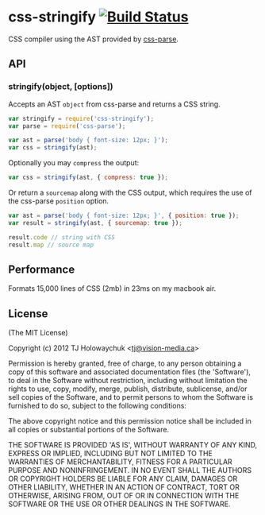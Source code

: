 # css-stringify [![Build Status](https://travis-ci.org/reworkcss/css-stringify.png)](https://travis-ci.org/reworkcss/css-stringify)

  CSS compiler using the AST provided by [css-parse](https://github.com/visionmedia/css-parse).

## API

### stringify(object, [options])

  Accepts an AST `object` from css-parse and returns a CSS string.

```js
var stringify = require('css-stringify');
var parse = require('css-parse');

var ast = parse('body { font-size: 12px; }');
var css = stringify(ast);
```

  Optionally you may `compress` the output:

```js
var css = stringify(ast, { compress: true });
```

  Or return a `sourcemap` along with the CSS output,
  which requires the use of the css-parse `position` option.

```js
var ast = parse('body { font-size: 12px; }', { position: true });
var result = stringify(ast, { sourcemap: true });

result.code // string with CSS
result.map // source map
```

## Performance

  Formats 15,000 lines of CSS (2mb) in 23ms on my macbook air.

## License

(The MIT License)

Copyright (c) 2012 TJ Holowaychuk &lt;tj@vision-media.ca&gt;

Permission is hereby granted, free of charge, to any person obtaining
a copy of this software and associated documentation files (the
'Software'), to deal in the Software without restriction, including
without limitation the rights to use, copy, modify, merge, publish,
distribute, sublicense, and/or sell copies of the Software, and to
permit persons to whom the Software is furnished to do so, subject to
the following conditions:

The above copyright notice and this permission notice shall be
included in all copies or substantial portions of the Software.

THE SOFTWARE IS PROVIDED 'AS IS', WITHOUT WARRANTY OF ANY KIND,
EXPRESS OR IMPLIED, INCLUDING BUT NOT LIMITED TO THE WARRANTIES OF
MERCHANTABILITY, FITNESS FOR A PARTICULAR PURPOSE AND NONINFRINGEMENT.
IN NO EVENT SHALL THE AUTHORS OR COPYRIGHT HOLDERS BE LIABLE FOR ANY
CLAIM, DAMAGES OR OTHER LIABILITY, WHETHER IN AN ACTION OF CONTRACT,
TORT OR OTHERWISE, ARISING FROM, OUT OF OR IN CONNECTION WITH THE
SOFTWARE OR THE USE OR OTHER DEALINGS IN THE SOFTWARE.
